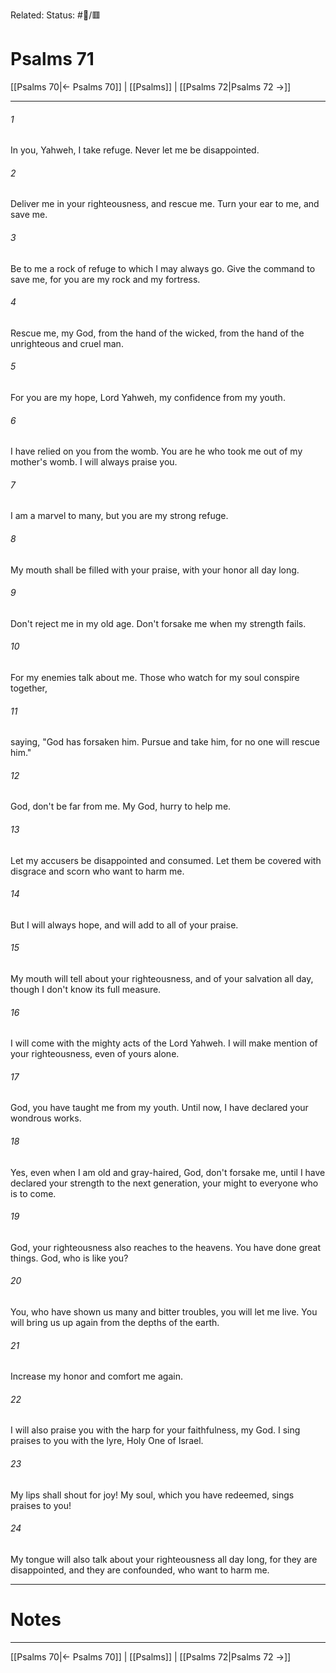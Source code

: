 Related:
Status: #📖/🟥
# Psalms 71

[[Psalms 70|← Psalms 70]] | [[Psalms]] | [[Psalms 72|Psalms 72 →]]
***



###### 1 
In you, Yahweh, I take refuge. Never let me be disappointed. 

###### 2 
Deliver me in your righteousness, and rescue me. Turn your ear to me, and save me. 

###### 3 
Be to me a rock of refuge to which I may always go. Give the command to save me, for you are my rock and my fortress. 

###### 4 
Rescue me, my God, from the hand of the wicked, from the hand of the unrighteous and cruel man. 

###### 5 
For you are my hope, Lord Yahweh, my confidence from my youth. 

###### 6 
I have relied on you from the womb. You are he who took me out of my mother's womb. I will always praise you. 

###### 7 
I am a marvel to many, but you are my strong refuge. 

###### 8 
My mouth shall be filled with your praise, with your honor all day long. 

###### 9 
Don't reject me in my old age. Don't forsake me when my strength fails. 

###### 10 
For my enemies talk about me. Those who watch for my soul conspire together, 

###### 11 
saying, "God has forsaken him. Pursue and take him, for no one will rescue him." 

###### 12 
God, don't be far from me. My God, hurry to help me. 

###### 13 
Let my accusers be disappointed and consumed. Let them be covered with disgrace and scorn who want to harm me. 

###### 14 
But I will always hope, and will add to all of your praise. 

###### 15 
My mouth will tell about your righteousness, and of your salvation all day, though I don't know its full measure. 

###### 16 
I will come with the mighty acts of the Lord Yahweh. I will make mention of your righteousness, even of yours alone. 

###### 17 
God, you have taught me from my youth. Until now, I have declared your wondrous works. 

###### 18 
Yes, even when I am old and gray-haired, God, don't forsake me, until I have declared your strength to the next generation, your might to everyone who is to come. 

###### 19 
God, your righteousness also reaches to the heavens. You have done great things. God, who is like you? 

###### 20 
You, who have shown us many and bitter troubles, you will let me live. You will bring us up again from the depths of the earth. 

###### 21 
Increase my honor and comfort me again. 

###### 22 
I will also praise you with the harp for your faithfulness, my God. I sing praises to you with the lyre, Holy One of Israel. 

###### 23 
My lips shall shout for joy! My soul, which you have redeemed, sings praises to you! 

###### 24 
My tongue will also talk about your righteousness all day long, for they are disappointed, and they are confounded, who want to harm me.

---
# Notes


***
[[Psalms 70|← Psalms 70]] | [[Psalms]] | [[Psalms 72|Psalms 72 →]]
